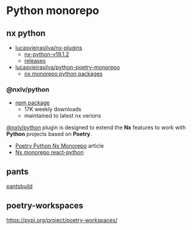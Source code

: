 # Python monorepo

## nx python

- [lucasvieirasilva/nx-plugins](https://github.com/lucasvieirasilva/nx-plugins)
    - [nx-python-v19.1.2](https://github.com/lucasvieirasilva/nx-plugins/releases/tag/nx-python-v19.1.2)
    - [releases](https://github.com/lucasvieirasilva/nx-plugins/releases)
- [lucasvieirasilva/python-poetry-monorepo](https://github.com/lucasvieirasilva/python-poetry-monorepo)
    - [nx monorepo python packages](https://github.com/lucasvieirasilva/python-poetry-monorepo/tree/main/packages)

### @nxlv/python

- [npm package](https://www.npmjs.com/package/@nxlv/python) 
    - 17K weekly downloads
    - maintained to latest nx verions

[@nxlv/python](https://github.com/lucasvieirasilva/nx-plugins/blob/main/packages/nx-python/README.md) plugin is designed to extend the **Nx** features to work with **Python** projects based on **Poetry**.

- [Poetry Python Nx Monorepo](https://betterprogramming.pub/poetry-python-nx-monorepo-5750d8627024) article
- [Nx monorepo react-python](https://blog.nicoandres.dev/nx-monorepo/)

## pants

[pantsbuild](https://www.pantsbuild.org/)

## poetry-workspaces

https://pypi.org/project/poetry-workspaces/